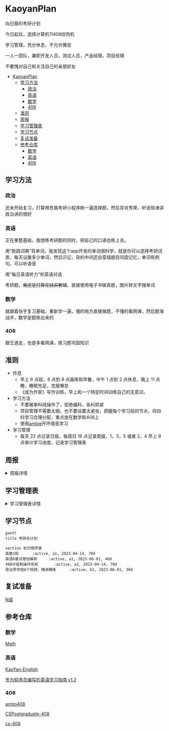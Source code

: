# KaoyanPlan

向日葵的考研计划

今日起兵，选择计算机11408绞肉机

学习管理，充分休息，不允许懈怠

一人一团队，兼职开发人员，测试人员，产品经理，项目经理

不要愧对自己和关注自己的亲朋好友

- [KaoyanPlan](#kaoyanplan)
  - [学习方法](#学习方法)
    - [政治](#政治)
    - [英语](#英语)
    - [数学](#数学)
    - [408](#408)
  - [准则](#准则)
  - [周报](#周报)
  - [学习管理表](#学习管理表)
  - [学习节点](#学习节点)
  - [复试准备](#复试准备)
  - [参考仓库](#参考仓库)
    - [数学](#数学-1)
    - [英语](#英语-1)
    - [408](#408-1)

## 学习方法

### 政治

还未开始复习，打算用苍盾考研小程序刷一遍选择题，然后背肖秀荣，听说徐涛讲政治讲的很好

### 英语

正在重整基础，我想练考研题的同时，把自己的口语也练上去。

用“欧路词典”背单词，我发现这个app开发的单词很科学，就是你可以选择考研词库，每天设置多少单词，然后识记，背的中间还会穿插题目巩固记忆，单词有例句，可以听语音

用“每日英语听力”听英语对话

考研题，~~我还是打算花钱买教辅~~，直接使用电子书做真题，图片转文字搜单词

### 数学

就跟着张宇复习基础，重新学一遍，懂的地方直接做题，不懂的看网课，然后题海战术，数学是题练出来的

### 408

跟王道走，也是多看网课，练习题巩固知识


## 准则

- 作息
  - 早上 6 点起，6 点到 8 点晨练和早餐，中午 1 点到 2 点休息，晚上 11 点睡，睡眠充足，克服懈怠
  - 《成为作家》写作训练，早上和一个特定时间训练自己的无意识。
- 学习方法
  - 不要被单科线操作了，拒绝偏科，各科抓紧
  - 项目管理不需要太细，也不要设置太紧张，把握每个学习段的节点，将四科学习合理分配，重点放在数学和408上
  - 使用[ambie](https://github.com/jenius-apps/ambie)开环境音学习
- 学习管理
  - 每天 22 点记录日报，每周日 16 点记录周报，1，3，5 或者 2，4 早上 9 点审计学习进度，记录学习管理表

## 周报

<details>

  <summary>周报详情</summary>

[第一周 04-16](周报/2023-04-16.md)

[第二周 04-23](周报/2023-04-23.md)

[第三周 04-30](周报/2023-04-30.md)

[第四周 05-07](周报/2023-05-07.md)

</details>

## 学习管理表

<details>

  <summary>学习管理表详情</summary>

[v1.0.0](学习管理表/v1.0.0.md)

[v1.0.1](学习管理表/v1.0.1.md)

</details>

## 学习节点

```mermaid
gantt
title 考研总计划

section 初识倚罗香
高数1轮      :active, a1, 2023-04-14, 70d
英语6套试卷加解析     :active, a1, 2023-06-01, 40d
408计组和操作系统       :active, a2, 2023-04-14, 70d
政治导学班6个视频，精讲精练      :active, b1, 2023-06-01, 30d
```

## 复试准备

[N诺](https://noobdream.com/)


## 参考仓库

### 数学

[Math](https://github.com/Didnelpsun/Math)

### 英语

[KaoYan-English](https://github.com/m2kar/KaoYan-English)

[专为程序员编写的英语学习指南 v1.2](https://github.com/yujiangshui/A-Programmers-Guide-to-English)

### 408

[aimto408](https://github.com/xiaolei565/aimto408)

[CSPostgraduate-408](https://github.com/CodePanda66/CSPostgraduate-408)

[cs-408](https://github.com/ddy-ddy/cs-408)